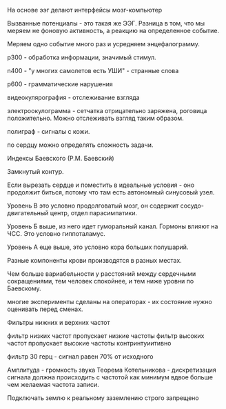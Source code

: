 На основе ээг делают интерфейсы мозг-компьютер

Вызванные потенциалы - это такая же ЭЭГ. Разница в том, что мы меряем не фоновую активность, а реакцию на определенное событие.

Меряем одно событие много раз и усредняем энцефалограмму.

p300 - обработка информации, значимый стимул.

n400 - "у многих самолетов есть УШИ" - странные слова

p600 - грамматические нарушения

видеокулярография - отслеживание взгляда

электроокулограмма - сетчатка отрицательно заряжена, роговица положительно. Можно отслеживать взгляд таким образом.

полиграф - сигналы с кожи.

по сердцу можно определять сложность задачи.

Индексы Баевского (Р.М. Баевский)

Замкнутый контур.

Если вырезать сердце и поместить в идеальные условия - оно продолжит биться, потому что там есть автономный синусовый узел.

Уровень В это условно продолговатый мозг, он содержит сосудо-двигательный центр, отдел парасимпатики.

Уровень Б выше, из него идет гуморальный канал. Гормоны влияют на ЧСС. Это условно гиппоталамус.

Уровень А еще выше, это условно кора больших полушарий.

Разные компоненты крови производятся в разных местах.

Чем больше вариабельности у расстояний между сердечными сокращениями, тем человек спокойнее, и тем ниже уровни по Баевскому.

многие эксперименты сделаны на операторах - их состояние нужно оценивать перед сменах.

Фильтры нижних и верхних частот

фильтр низких частот пропускает низкие частоты
фильтр высоких частот пропускает высокие частоты
контринтуиитивно

фильтр 30 герц - сигнал равен 70% от исходного

Амплитуда - громкость звука
Теорема Котельникова - дискретизация сигнала должна происходить с частотой как минимум вдвое больше чем желаемая частота записи.

Подключать землю к реальному заземлению строго запрещено



